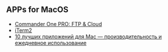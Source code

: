 ## APPs for MacOS

- [Commander One PRO: FTP & Cloud](https://cdn.electronic.us/products/commander/mac/download/commander.dmg)
- [iTerm2](https://iterm2.com/)
- [10 лучших приложений для Mac — производительность и ежедневное использование ](https://www.youtube.com/watch?v=BXxpewzHbG4)

